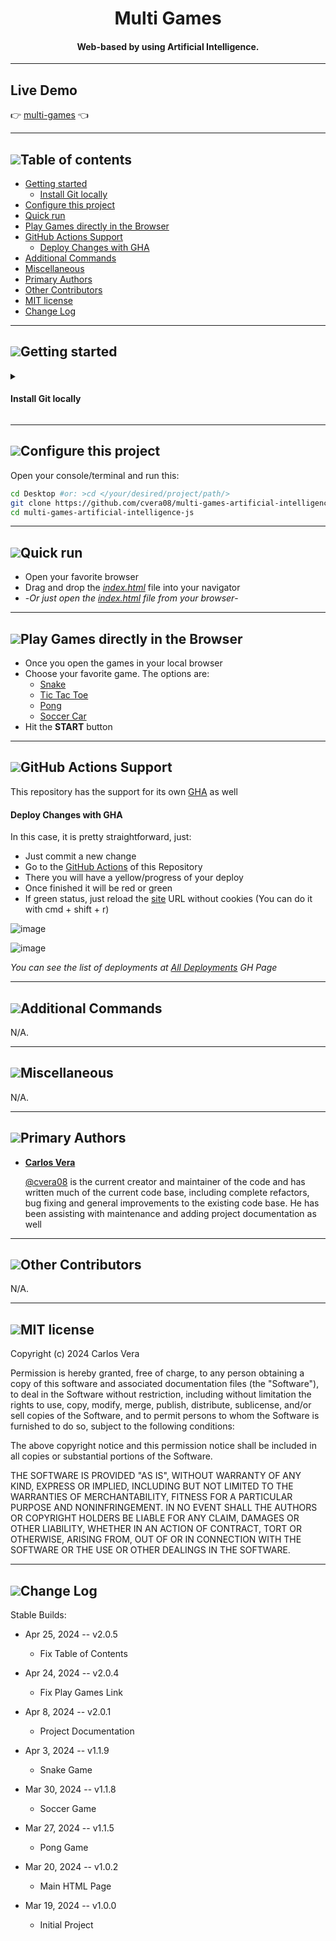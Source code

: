 <h1 align="center">Multi Games</h1>

<h4 align="center">Web-based by using Artificial Intelligence.</h4>

---

## Live Demo

:point_right: [multi-games][Demo] :point_left:

[Demo]: https://cvera08.github.io/multi-games-artificial-intelligence-js/

[index.html]: https://github.com/cvera08/multi-games-artificial-intelligence-js/blob/master/index.html

---

## [![](https://i.ibb.co/2kHmnLX/image.png)](#table-of-contents)Table of contents
- [Getting started](#getting-started)
   - [Install Git locally](#install-git-locally)
- [Configure this project](#configure-this-project)
- [Quick run](#quick-run)
- [Play Games directly in the Browser](#play-games-directly-in-the-browser)
- [GitHub Actions Support](#github-actions-support)
   - [Deploy Changes with GHA](#deploy-changes-with-GHA)
- [Additional Commands](#additional-commands)
- [Miscellaneous](#miscellaneous)
- [Primary Authors](#primary-authors)
- [Other Contributors](#other-contributors)
- [MIT license](#mit-license)
- [Change Log](#change-log)

___

## [![](https://i.ibb.co/2kHmnLX/image.png)](#getting-started)Getting started

<details>

<summary>

#### Install Git locally
</summary>  

<br/>
You can follow one of these links:  
<br/>

|    Option           |              Link                                                |                          Command                      |
| ------------------- | ---------------------------------------------------------------- | ----------------------------------------------------- |
| ***Windows, Linux, Mac***| [git-scm.com/Getting-Started-Installing-Git](https://git-scm.com/book/en/v2/Getting-Started-Installing-Git)|  _👈 Select according to your OS_        |
| ***Homebrew***      | [atlassian.com/install-git](https://www.atlassian.com/git/tutorials/install-git)         | `brew install git`            |

</details>  

___

## [![](https://i.ibb.co/2kHmnLX/image.png)](#configure-this-project)Configure this project

Open your console/terminal and run this: 

```sh
cd Desktop #or: >cd </your/desired/project/path/> 
git clone https://github.com/cvera08/multi-games-artificial-intelligence-js.git
cd multi-games-artificial-intelligence-js
```

___

## [![](https://i.ibb.co/2kHmnLX/image.png)](#quick-run)Quick run

- Open your favorite browser
- Drag and drop the [_index.html_][index.html] file into your navigator
- -_Or just open the [index.html][index.html] file from your browser_-
___

## [![](https://i.ibb.co/2kHmnLX/image.png)](#play-games-directly-in-the-browser)Play Games directly in the Browser

- Once you open the games in your local browser
- Choose your favorite game. The options are:
   - [Snake](https://cvera08.github.io/multi-games-artificial-intelligence-js/Snake%20AI/index.html)
   - [Tic Tac Toe](https://cvera08.github.io/multi-games-artificial-intelligence-js/Tic%20Tac%20Toe%20AI/index.html)
   - [Pong](https://cvera08.github.io/multi-games-artificial-intelligence-js/Pong%20AI/index.html)
   - [Soccer Car](https://cvera08.github.io/multi-games-artificial-intelligence-js/Soccer%20Car%20AI/index.html)
- Hit the **START** button
___

## [![](https://i.ibb.co/2kHmnLX/image.png)](#github-actions-support)GitHub Actions Support

This repository has the support for its own [GHA](https://github.com/cvera08/multi-games-artificial-intelligence-js/actions) as well

#### Deploy Changes with GHA

In this case, it is pretty straightforward, just:

- Just commit a new change
- Go to the [GitHub Actions](https://github.com/cvera08/multi-games-artificial-intelligence-js/actions) of this Repository
- There you will have a yellow/progress of your deploy
- Once finished it will be red or green
- If green status, just reload the [site][Demo] URL without cookies (You can do it with cmd + shift + r)

![image](https://github.com/cvera08/multi-games-artificial-intelligence-js/assets/28716586/37072471-74c9-47d4-a036-4200e38e3fa5)

![image](https://github.com/cvera08/multi-games-artificial-intelligence-js/assets/28716586/093d2f16-cab6-4f97-aaad-fee36010a4e9)

_You can see the list of deployments at [All Deployments](https://github.com/cvera08/multi-games-artificial-intelligence-js/deployments) GH Page_

___

## [![](https://i.ibb.co/2kHmnLX/image.png)](#additional-commands)Additional Commands

N/A.

___

## [![](https://i.ibb.co/2kHmnLX/image.png)](#miscellaneous)Miscellaneous

N/A.

___

## [![](https://i.ibb.co/2kHmnLX/image.png)](#primary-authors)Primary Authors


* __[Carlos Vera](https://www.linkedin.com/in/carlos-vera-06a6b053)__

    [@cvera08](https://github.com/cvera08) is the current creator and maintainer of the code and has written much of the
    current code base, including complete refactors, bug fixing and general improvements to the existing code base.
    He has been assisting with maintenance and adding project documentation as well

___

## [![](https://i.ibb.co/2kHmnLX/image.png)](#other-contributors)Other Contributors


N/A.

___

## [![](https://i.ibb.co/2kHmnLX/image.png)](#mit-license)MIT license

Copyright (c) 2024 Carlos Vera

Permission is hereby granted, free of charge, to any person obtaining a copy of this software and associated documentation files (the "Software"), to deal in the Software without restriction, including without limitation the rights to use, copy, modify, merge, publish, distribute, sublicense, and/or sell copies of the Software, and to permit persons to whom the Software is furnished to do so, subject to the following conditions:

The above copyright notice and this permission notice shall be included in all copies or substantial portions of the Software.

THE SOFTWARE IS PROVIDED "AS IS", WITHOUT WARRANTY OF ANY KIND, EXPRESS OR IMPLIED, INCLUDING BUT NOT LIMITED TO THE WARRANTIES OF MERCHANTABILITY, FITNESS FOR A PARTICULAR PURPOSE AND NONINFRINGEMENT. IN NO EVENT SHALL THE AUTHORS OR COPYRIGHT HOLDERS BE LIABLE FOR ANY CLAIM, DAMAGES OR OTHER LIABILITY, WHETHER IN AN ACTION OF CONTRACT, TORT OR OTHERWISE, ARISING FROM, OUT OF OR IN CONNECTION WITH THE SOFTWARE OR THE USE OR OTHER DEALINGS IN THE SOFTWARE.

___

## [![](https://i.ibb.co/2kHmnLX/image.png)](#change-log)Change Log

Stable Builds:

* Apr 25, 2024 -- v2.0.5
  * Fix Table of Contents

* Apr 24, 2024 -- v2.0.4
  * Fix Play Games Link

* Apr 8, 2024 -- v2.0.1
  * Project Documentation

* Apr 3, 2024 -- v1.1.9
  * Snake Game

* Mar 30, 2024 -- v1.1.8
  * Soccer Game

* Mar 27, 2024 -- v1.1.5
  * Pong Game

* Mar 20, 2024 -- v1.0.2
  * Main HTML Page

* Mar 19, 2024 -- v1.0.0
  * Initial Project